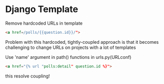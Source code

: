 
# Django Template

Remove hardcoded URLs in template

```html
<a href=/polls/{{question.id}}/">

```
Problem with this hardcoded, 
tightly-coupled approach is that it becomes challenging to change URLs on projects with a lot of templates

Use 'name' argument in path() functions in urls.py(URLconf)
```html
<a href="{% url "polls:detail" question.id %}">
```
this resolve coupling!


